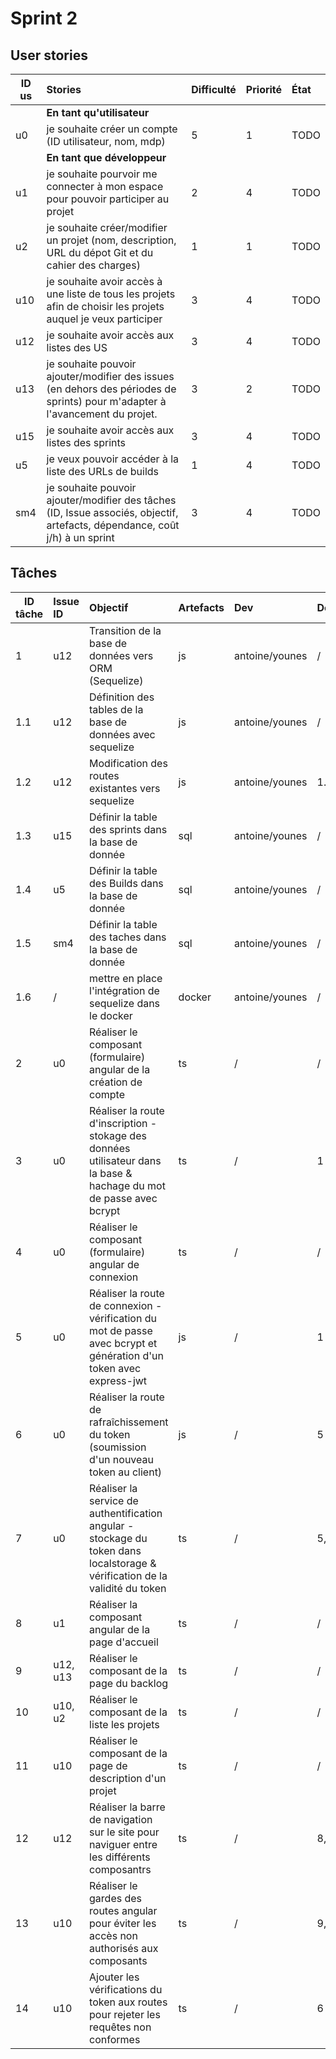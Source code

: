 # Sprint 2

## User stories

| ID us | Stories | Difficulté | Priorité | État |
|-------|:--------|:-----------|:---------|:-----|
|      | **En tant qu'utilisateur**              |
| u0   | je souhaite créer un compte (ID utilisateur, nom, mdp) | 5 | 1 | TODO |
|      | **En tant que développeur**             |
| u1   | je souhaite pourvoir me connecter à mon espace pour pouvoir participer au projet | 2 | 4 | TODO |
| u2   | je souhaite créer/modifier un projet (nom, description, URL du dépot Git et du cahier des charges) | 1 | 1 | TODO |
| u10  | je souhaite avoir accès à une liste de tous les projets afin de choisir les projets auquel je veux participer | 3 | 4 | TODO |
| u12  | je souhaite avoir accès aux listes des US | 3 | 4 | TODO |
| u13  | je souhaite pouvoir ajouter/modifier des issues (en dehors des périodes de sprints) pour m'adapter à l'avancement du projet. | 3 | 2 | TODO |
| u15  | je souhaite avoir accès aux listes des sprints | 3 | 4 | TODO |
| u5   | je veux pouvoir accéder à la liste des URLs de builds | 1 | 4 |TODO|
| sm4  | je souhaite pouvoir ajouter/modifier des tâches (ID, Issue associés, objectif, artefacts, dépendance, coût j/h) à un sprint | 3 | 4 |TODO|

## Tâches

| ID tâche | Issue ID | Objectif | Artefacts | Dev | Dépendance | État |
|----|:--------|:-----------|:---------|:-----|:--------|:------|
| 1 | u12 | Transition de la base de données vers ORM (Sequelize) | js | antoine/younes | / | DONE |
| 1.1 | u12 | Définition des tables de la base de données avec sequelize | js | antoine/younes | / | DONE |
| 1.2 | u12 | Modification des routes existantes vers sequelize | js | antoine/younes | 1.1 | DONE |
| 1.3 | u15 | Définir la table des sprints dans la base de donnée | sql | antoine/younes | / | DONE |
| 1.4 | u5 | Définir la table des Builds dans la base de donnée | sql | antoine/younes | / | DONE |
| 1.5 | sm4 | Définir la table des taches dans la base de donnée | sql | antoine/younes | / | DONE |
| 1.6 | / | mettre en place l'intégration de sequelize dans le docker | docker | antoine/younes | / | DONE |
| 2 | u0 | Réaliser le composant (formulaire) angular de la création de compte | ts | / | / | TODO |
| 3 | u0 | Réaliser la route d'inscription - stokage des données utilisateur dans la base & hachage du mot de passe avec bcrypt | ts | / | 1 | TODO |
| 4 | u0 | Réaliser le composant (formulaire) angular de connexion | ts | / | / | TODO |
| 5 | u0 | Réaliser la route de connexion - vérification du mot de passe avec bcrypt et génération d'un token avec express-jwt | js | / | 1 | TODO |
| 6 | u0 | Réaliser la route de rafraîchissement du token (soumission d'un nouveau token au client) | js | / | 5 | TODO |
| 7 | u0 | Réaliser la service de authentification angular - stockage du token dans localstorage & vérification de la validité du token | ts | / | 5, 6 | TODO |
| 8 | u1 | Réaliser la composant angular de la page d'accueil | ts | / | / | TODO |
| 9 | u12, u13 | Réaliser le composant de la page du backlog | ts | / | / | TODO |
| 10 | u10, u2 | Réaliser le composant de la liste les projets | ts | / | / | TODO |
| 11 | u10 | Réaliser le composant de la page de description d'un projet| ts | / | / | TODO |
| 12 | u12 | Réaliser la barre de navigation sur le site pour naviguer entre les différents composantrs | ts | / | 8, 9, 10, 11  | TODO |
| 13 | u10 | Réaliser le gardes des routes angular pour éviter les accès non authorisés aux composants | ts | / | 9, 10, 11 | TODO |
| 14 | u10 | Ajouter les vérifications du token aux routes pour rejeter les requêtes non conformes | ts | / | 6  | TODO |

